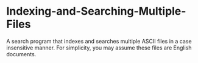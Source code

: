 # Indexing-and-Searching-Multiple-Files
A search program that indexes and searches multiple ASCII files in
a case insensitive manner. For simplicity, you may assume these files 
are English documents.
